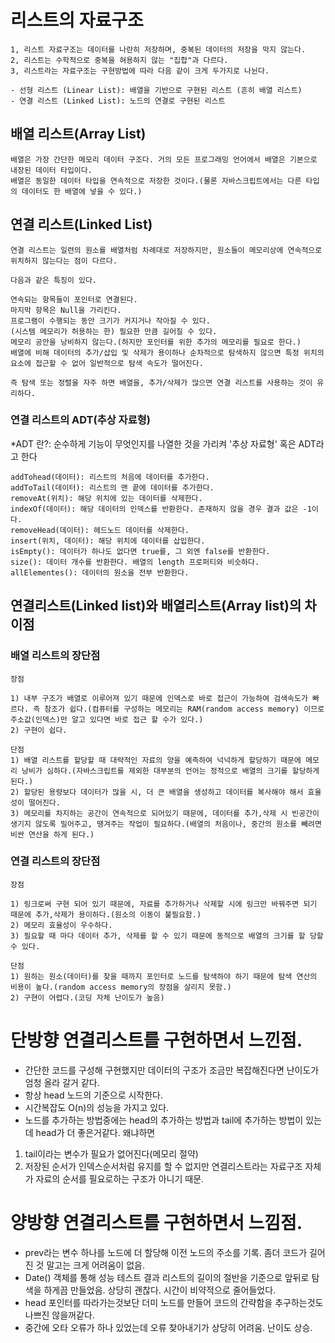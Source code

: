 # 리스트의 자료구조
    1, 리스트 자료구조는 데이터를 나란히 저장하며, 중복된 데이터의 저장을 막지 않는다.
    2, 리스트는 수학적으로 중복을 혀용하지 않는 "집합"과 다르다.
    3, 리스트라는 자료구조는 구현방법에 따라 다음 같이 크게 두가지로 나뉜다.
    
    - 선형 리스트 (Linear List): 배열을 기반으로 구현된 리스트 (흔히 배열 리스트)
    - 연결 리스트 (Linked List): 노드의 연결로 구현된 리스트

## 배열 리스트(Array List)
    배열은 가장 간단한 메모리 데이터 구조다. 거의 모든 프로그래밍 언어에서 배열은 기본으로 내장된 데이터 타입이다.
    배열은 동일한 데이터 타입을 연속적으로 저장한 것이다.(물론 자바스크립트에서는 다른 타입의 데이터도 한 배열에 넣을 수 있다.)

## 연결 리스트(Linked List)
    연결 리스트는 일련의 원소를 배열처럼 차례대로 저장하지만, 원소들이 메모리상에 연속적으로 위치하지 않는다는 점이 다르다.

    다음과 같은 특징이 있다.

    연속되는 항목들이 포인터로 연결된다.
    마지막 항목은 Null을 가리킨다.
    프로그램이 수행되는 동안 크기가 커지거나 작아질 수 있다.
    (시스템 메모리가 허용하는 한) 필요한 만큼 길어질 수 있다.
    메모리 공안을 낭비하지 않는다.(하지만 포인터를 위한 추가의 메모리를 필요로 한다.)
    배열에 비해 데이터의 추가/삽입 및 삭제가 용이하나 순차적으로 탐색하지 않으면 특정 위치의 요소에 접근할 수 없어 일반적으로 탐색 속도가 떨어진다.

    즉 탐색 또는 정렬을 자주 하면 배열을, 추가/삭제가 많으면 연결 리스트를 사용하는 것이 유리하다. 

### 연결 리스트의 ADT(추상 자료형)
*ADT 란?:  순수하게 기능이 무엇인지를 나열한 것을 가리켜 '추상 자료형' 혹은 ADT라고 한다

    addTohead(데이터): 리스트의 처음에 데이터를 추가한다.
    addToTail(데이터): 리스트의 맨 끝에 데이터를 추가한다.
    removeAt(위치): 해당 위치에 있는 데이터를 삭제한다.
    indexOf(데이터): 해당 데이터의 인덱스를 반환한다. 존재하지 않을 경우 결과 값은 -1이다.
    removeHead(데이터): 헤드노드 데이터를 삭제한다.
    insert(위치, 데이터): 해당 위치에 데이터를 삽입한다.
    isEmpty(): 데이터가 하나도 없다면 true를, 그 외엔 false를 반환한다.
    size(): 데이터 개수를 반환한다. 배열의 length 프로퍼티와 비슷하다.
    allElementes(): 데이터의 원소을 전부 반환한다.

## 연결리스트(Linked list)와 배열리스트(Array list)의 차이점

### 배열 리스트의 장단점
    장점
    
    1) 내부 구조가 배열로 이루어져 있기 때문에 인덱스로 바로 접근이 가능하여 검색속도가 빠르다. 즉 참조가 쉽다.(컴퓨터를 구성하는 메모리는 RAM(random access memory) 이므로 주소값(인덱스)만 알고 있다면 바로 접근 할 수가 있다.)
    2) 구현이 쉽다.
    
    단점
    1) 배열 리스트를 할당할 때 대략적인 자료의 양을 예측하여 넉넉하게 할당하기 때문에 메모리 낭비가 심하다.(자바스크립트를 제외한 대부분의 언어는 정적으로 배열의 크기를 할당하게 된다.)
    2) 할당된 용량보다 데이터가 많을 시, 더 큰 배열을 생성하고 데이터를 복사해야 해서 효율성이 떨어진다.
    3) 메모리를 차지하는 공간이 연속적으로 되어있기 때문에, 데이터를 추가,삭제 시 빈공간이 생기지 않도록 밀어주고, 땡겨주는 작업이 필요하다.(배열의 처음이나, 중간의 원소를 빼려면 비싼 연산을 하게 된다.)

### 연결 리스트의 장단점
    장점
    
    1) 링크로써 구현 되어 있기 때문에, 자료를 추가하거나 삭제할 시에 링크만 바꿔주면 되기 때문에 추가,삭제가 용이하다.(원소의 이동이 불필요함.)
    2) 메모리 효율성이 우수하다.
    3) 필요할 때 마다 데이터 추가, 삭제를 할 수 있기 때문에 동적으로 배열의 크기를 할 당할 수 있다.

    단점
    1) 원하는 원소(데이터)를 찾을 때까지 포인터로 노드를 탐색하야 하기 때문에 탐색 연산의 비용이 높다.(random access memory의 장점을 살리지 못함.)
    2) 구현이 어렵다.(코딩 자체 난이도가 높음)

# 단방향 연결리스트를 구현하면서 느낀점.
- 간단한 코드를 구성해 구현했지만 데이터의 구조가 조금만 복잡해진다면 난이도가 엄청 올라 갈거 같다.
- 항상 head 노드의 기준으로 시작한다.
- 시간복잡도 O(n)의 성능을 가지고 있다.
- 노드를 추가하는 방법중에는 head의 추가하는 방법과 tail에 추가하는 방법이 있는데 head가 더 좋은거같다. 왜냐하면 
1) tail이라는 변수가 필요가 없어진다(메모리 절약)
2) 저장된 순서가 인덱스순서처럼 유지를 할 수 없지만
연결리스트라는 자료구조 자체가 자료의 순서를 필요로하는 구조가 아니기 때문.

# 양방향 연결리스트를 구현하면서 느낌점.
- prev라는 변수 하나를 노드에 더 할당해 이전 노드의 주소를 기록. 좀더 코드가 길어진 것 말고는 크게 어려움이 없음.
- Date() 객체를 통해 성능 테스트 결과 리스트의 길이의 절반을 기준으로 앞뒤로 탐색을 하게끔 만들었음. 상당히 괜찮다. 시간이 비약적으로 줄어들었다.
- head 포인터를 따라가는것보단 더미 노드를 만들어 코드의 간략함을 추구하는것도 나쁘진 않을꺼같다.
- 중간에 오타 오류가 하나 있었는데 오류 찾아내기가 상당히 어려움. 난이도 상승.

